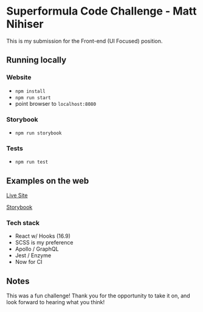# Superformula Code Challenge - Matt Nihiser

This is my submission for the Front-end (UI Focused) position. 

## Running locally
### Website
- `npm install`
- `npm run start`
- point browser to `localhost:8080`

### Storybook
- `npm run storybook`

### Tests
- `npm run test`

## Examples on the web

[Live Site](https://matt-nihiser-challenge.mattnihiser.now.sh)

[Storybook](https://sb-live.mattnihiser.now.sh)


### Tech stack

- React w/ Hooks (16.9)
- SCSS is my preference
- Apollo / GraphQL
- Jest / Enzyme
- Now for CI


## Notes
This was a fun challenge! Thank you for the opportunity to take it on, and look forward to hearing what you think!

